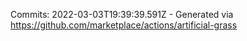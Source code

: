 Commits: 2022-03-03T19:39:39.591Z - Generated via https://github.com/marketplace/actions/artificial-grass
<br>
